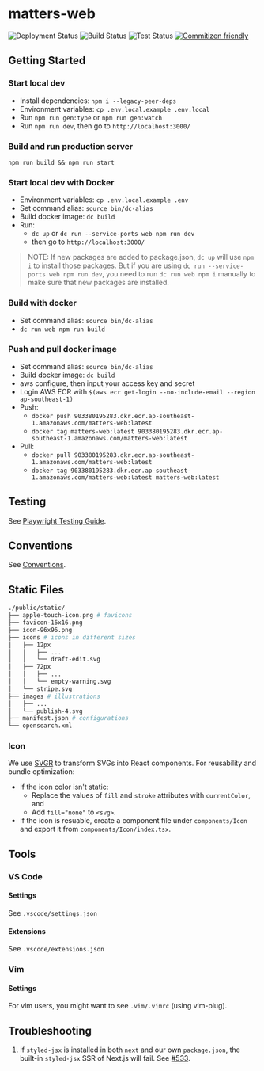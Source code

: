 # matters-web

![Deployment Status](https://github.com/thematters/matters-web/workflows/Deployment/badge.svg) ![Build Status](https://github.com/thematters/matters-web/workflows/Test%20Build/badge.svg) ![Test Status](https://github.com/thematters/matters-web/workflows/Test%20E2E/badge.svg) [![Commitizen friendly](https://img.shields.io/badge/commitizen-friendly-brightgreen.svg)](http://commitizen.github.io/cz-cli/)

## Getting Started

### Start local dev

- Install dependencies: `npm i --legacy-peer-deps`
- Environment variables: `cp .env.local.example .env.local`
- Run `npm run gen:type` or `npm run gen:watch`
- Run `npm run dev`, then go to `http://localhost:3000/`

### Build and run production server

`npm run build && npm run start`

### Start local dev with Docker

- Environment variables: `cp .env.local.example .env`
- Set command alias: `source bin/dc-alias`
- Build docker image: `dc build`
- Run:
  - `dc up` or `dc run --service-ports web npm run dev`
  - then go to `http://localhost:3000/`

> NOTE: If new packages are added to package.json, `dc up` will use `npm i` to install those packages. But if you are using `dc run --service-ports web npm run dev`, you need to run `dc run web npm i` manually to make sure that new packages are installed.

### Build with docker

- Set command alias: `source bin/dc-alias`
- `dc run web npm run build`

### Push and pull docker image

- Set command alias: `source bin/dc-alias`
- Build docker image: `dc build`
- aws configure, then input your access key and secret
- Login AWS ECR with `$(aws ecr get-login --no-include-email --region ap-southeast-1)`
- Push:
  - `docker push 903380195283.dkr.ecr.ap-southeast-1.amazonaws.com/matters-web:latest`
  - `docker tag matters-web:latest 903380195283.dkr.ecr.ap-southeast-1.amazonaws.com/matters-web:latest`
- Pull:
  - `docker pull 903380195283.dkr.ecr.ap-southeast-1.amazonaws.com/matters-web:latest`
  - `docker tag 903380195283.dkr.ecr.ap-southeast-1.amazonaws.com/matters-web:latest matters-web:latest`

## Testing

See [Playwright Testing Guide](https://www.notion.so/matterslab/Playwright-Testing-Guide-60caa248d5ce4d70938b7b2f2c7e9139).

## Conventions

See [Conventions](https://www.notion.so/matterslab/Conventions-acbed6763f6746319396978c19340d78).

## Static Files

```bash
./public/static/
├── apple-touch-icon.png # favicons
├── favicon-16x16.png
├── icon-96x96.png
├── icons # icons in different sizes
│   ├── 12px
│   │   ├── ...
│   │   └── draft-edit.svg
│   ├── 72px
│   │   ├── ...
│   │   └── empty-warning.svg
│   └── stripe.svg
├── images # illustrations
│   ├── ...
│   └── publish-4.svg
├── manifest.json # configurations
└── opensearch.xml
```

### Icon

We use [SVGR](https://react-svgr.com/) to transform SVGs into React components. For reusability and bundle optimization:

- If the icon color isn't static:
  - Replace the values of `fill` and `stroke` attributes with `currentColor`, and
  - Add `fill="none"` to `<svg>`.
- If the icon is resuable, create a component file under `components/Icon` and export it from `components/Icon/index.tsx`.

## Tools

### VS Code

#### Settings

See `.vscode/settings.json`

#### Extensions

See `.vscode/extensions.json`

### Vim

#### Settings

For vim users, you might want to see `.vim/.vimrc` (using vim-plug).

## Troubleshooting

1. If `styled-jsx` is installed in both `next` and our own `package.json`, the built-in `styled-jsx` SSR of Next.js will fail. See [#533](https://github.com/zeit/styled-jsx/issues/533).
